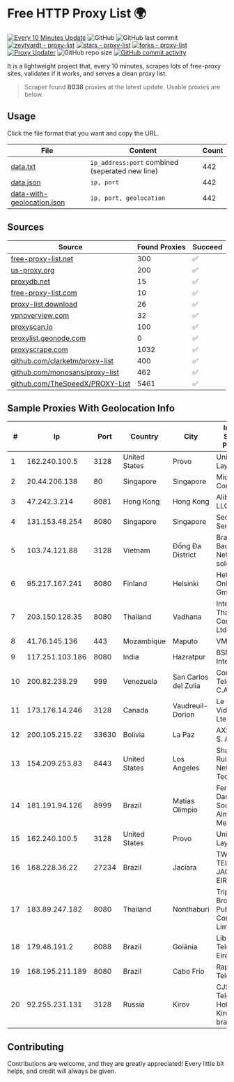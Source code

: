
# Free HTTP Proxy List 🌍

[![Every 10 Minutes Update](https://github.com/mertguvencli/http-proxy-list/actions/workflows/main.yml/badge.svg?branch=main)](https://github.com/mertguvencli/http-proxy-list/actions/workflows/main.yml)
![GitHub](https://img.shields.io/github/license/mertguvencli/http-proxy-list)
![GitHub last commit](https://img.shields.io/github/last-commit/mertguvencli/http-proxy-list)
[![zevtyardt - proxy-list](https://img.shields.io/static/v1?label=zevtyardt&message=proxy-list&color=blue&logo=github)](https://github.com/zevtyardt/proxy-list "Go to GitHub repo")
[![stars - proxy-list](https://img.shields.io/github/stars/zevtyardt/proxy-list?style=social)](https://github.com/zevtyardt/proxy-list)
[![forks - proxy-list](https://img.shields.io/github/forks/zevtyardt/proxy-list?style=social)](https://github.com/zevtyardt/proxy-list)
[![Proxy Updater](https://github.com/zevtyardt/proxy-list/workflows/Proxy%20Updater/badge.svg)](https://github.com/zevtyardt/proxy-list/actions?query=workflow:"Proxy+Updater")
![GitHub repo size](https://img.shields.io/github/repo-size/zevtyardt/proxy-list)
[![GitHub commit activity](https://img.shields.io/github/commit-activity/m/zevtyardt/proxy-list?logo=commits)](https://github.com/zevtyardt/proxy-list/commits/main)

It is a lightweight project that, every 10 minutes, scrapes lots of free-proxy sites, validates if it works, and serves a clean proxy list.

> Scraper found **8038** proxies at the latest update. Usable proxies are below.

## Usage

Click the file format that you want and copy the URL.

|File|Content|Count|
|----|-------|-----|
|[data.txt](https://raw.githubusercontent.com/mertguvencli/http-proxy-list/main/proxy-list/data.txt)|`ip_address:port` combined (seperated new line)|442|
|[data.json](https://raw.githubusercontent.com/mertguvencli/http-proxy-list/main/proxy-list/data.json)|`ip, port`|442|
|[data-with-geolocation.json](https://raw.githubusercontent.com/mertguvencli/http-proxy-list/main/proxy-list/data-with-geolocation.json)|`ip, port, geolocation`|442|

## Sources

|Source|Found Proxies|Succeed|
|------|-------------|-------|
|[free-proxy-list.net](https://free-proxy-list.net)|300|✅|
|[us-proxy.org](https://www.us-proxy.org)|200|✅|
|[proxydb.net](http://proxydb.net)|15|✅|
|[free-proxy-list.com](https://free-proxy-list.com/?page=&port=&type%5B%5D=http&type%5B%5D=https&up_time=0&search=Search)|10|✅|
|[proxy-list.download](https://www.proxy-list.download/HTTP)|26|✅|
|[vpnoverview.com](https://vpnoverview.com/privacy/anonymous-browsing/free-proxy-servers)|32|✅|
|[proxyscan.io](https://www.proxyscan.io)|100|✅|
|[proxylist.geonode.com](https://proxylist.geonode.com/api/proxy-list?limit=300&page=1&sort_by=lastChecked&sort_type=desc&protocols=http,https)|0|✅|
|[proxyscrape.com](https://api.proxyscrape.com/v2/?request=displayproxies&protocol=http&timeout=10000&country=all&ssl=all&anonymity=all)|1032|✅|
|[github.com/clarketm/proxy-list](https://raw.githubusercontent.com/clarketm/proxy-list/master/proxy-list-raw.txt)|400|✅|
|[github.com/monosans/proxy-list](https://raw.githubusercontent.com/monosans/proxy-list/main/proxies/http.txt)|462|✅|
|[github.com/TheSpeedX/PROXY-List](https://raw.githubusercontent.com/TheSpeedX/PROXY-List/master/http.txt)|5461|✅|


## Sample Proxies With Geolocation Info

|#|Ip|Port|Country|City|Internet Service Provider|
|-|--|----|-------|----|-------------------------|
|1|162.240.100.5|3128|United States|Provo|Unified Layer|
|2|20.44.206.138|80|Singapore|Singapore|Microsoft Corporation|
|3|47.242.3.214|8081|Hong Kong|Hong Kong|Alibaba.com LLC|
|4|131.153.48.254|8080|Singapore|Singapore|Secured Servers LLC|
|5|103.74.121.88|3128|Vietnam|Đống Đa District|Branch of BachKim Network solutions jsc|
|6|95.217.167.241|8080|Finland|Helsinki|Hetzner Online GmbH|
|7|203.150.128.35|8080|Thailand|Vadhana|Internet Thailand Company Ltd|
|8|41.76.145.136|443|Mozambique|Maputo|VM  S.A|
|9|117.251.103.186|8080|India|Hazratpur|BSNL Internet|
|10|200.82.238.29|999|Venezuela|San Carlos del Zulia|Corporación Telemic C.A.|
|11|173.176.14.246|3128|Canada|Vaudreuil-Dorion|Le Groupe Videotron Ltee|
|12|200.105.215.22|33630|Bolivia|La Paz|AXS Bolivia S. A.|
|13|154.209.253.83|8443|United States|Los Angeles|Shanghai Ruisu Network Technology|
|14|181.191.94.126|8999|Brazil|Matias Olimpio|Fernanda Danielly Sousa Almeida - Me|
|15|162.240.100.5|3128|United States|Provo|Unified Layer|
|16|168.228.36.22|27234|Brazil|Jaciara|TW TELECOM JACIARA EIRELI|
|17|183.89.247.182|8080|Thailand|Nonthaburi|Triple T Broadband Public Company Limited|
|18|179.48.191.2|8088|Brazil|Goiânia|Libre Telecom Eireli|
|19|168.195.211.189|8080|Brazil|Cabo Frio|Rappid Telecom|
|20|92.255.231.131|3128|Russia|Kirov|CJSC "ER-Telecom Holding" Kirov branch|



## Contributing

Contributions are welcome, and they are greatly appreciated! Every
little bit helps, and credit will always be given.

